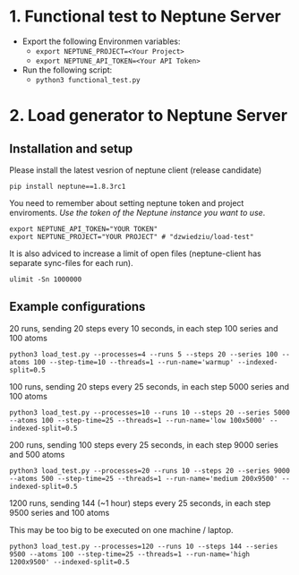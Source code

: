 # 1. Functional test to Neptune Server

- Export  the following Environmen variables:
  - ```export NEPTUNE_PROJECT=<Your Project>```
  - ```export NEPTUNE_API_TOKEN=<Your API Token>```
- Run the following script:
  - ```python3 functional_test.py```

# 2. Load generator to Neptune Server


## Installation and setup

Please install the latest vesrion of neptune client (release candidate)
```
pip install neptune==1.8.3rc1
```

You need to remember about setting neptune token and project enviroments. *Use the token of the Neptune instance you want to use*.
```
export NEPTUNE_API_TOKEN="YOUR TOKEN"
export NEPTUNE_PROJECT="YOUR PROJECT" # "dzwiedziu/load-test"
```

It is also adviced to increase a limit of open files (neptune-client has separate sync-files for each run).
```
ulimit -Sn 1000000
```


## Example configurations


20 runs, sending 20 steps every 10 seconds, in each step 100 series and 100 atoms

```
python3 load_test.py --processes=4 --runs 5 --steps 20 --series 100 --atoms 100 --step-time=10 --threads=1 --run-name='warmup' --indexed-split=0.5
```


100 runs, sending 20 steps every 25 seconds, in each step 5000 series and 100 atoms

```
python3 load_test.py --processes=10 --runs 10 --steps 20 --series 5000 --atoms 100 --step-time=25 --threads=1 --run-name='low 100x5000' --indexed-split=0.5
```

200 runs, sending 100 steps every 25 seconds, in each step 9000 series and 500 atoms

```
python3 load_test.py --processes=20 --runs 10 --steps 20 --series 9000 --atoms 500 --step-time=25 --threads=1 --run-name='medium 200x9500' --indexed-split=0.5
```


1200 runs, sending 144 (~1 hour) steps every 25 seconds, in each step 9500 series and 100 atoms

This may be too big to be executed on one machine / laptop.

```
python3 load_test.py --processes=120 --runs 10 --steps 144 --series 9500 --atoms 100 --step-time=25 --threads=1 --run-name='high 1200x9500' --indexed-split=0.5
```
